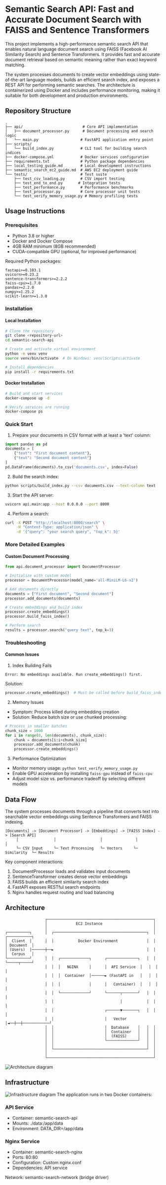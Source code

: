 # Semantic Search API: Fast and Accurate Document Search with FAISS and Sentence Transformers

This project implements a high-performance semantic search API that enables natural language document search using FAISS (Facebook AI Similarity Search) and Sentence Transformers. It provides fast and accurate document retrieval based on semantic meaning rather than exact keyword matching.

The system processes documents to create vector embeddings using state-of-the-art language models, builds an efficient search index, and exposes a REST API for performing semantic searches. The architecture is containerized using Docker and includes performance monitoring, making it suitable for both development and production environments.

## Repository Structure
```
.
├── api/                           # Core API implementation
│   ├── document_processor.py      # Document processing and search logic
│   └── main.py                   # FastAPI application entry point
├── scripts/
│   └── build_index.py            # CLI tool for building search indices
├── docker-compose.yml            # Docker services configuration
├── requirements.txt              # Python package dependencies
├── local_testing_guide.md        # Local development instructions
├── semantic_search_ec2_guide.md  # AWS EC2 deployment guide
└── tests/                        # Test suite
    ├── test_csv_loading.py       # CSV import testing
    ├── test_end_to_end.py       # Integration tests
    ├── test_performance.py       # Performance benchmarks
    ├── test_processor.py         # Core processor unit tests
    └── test_verify_memory_usage.py # Memory profiling tests
```

## Usage Instructions
### Prerequisites
- Python 3.8 or higher
- Docker and Docker Compose
- 4GB RAM minimum (8GB recommended)
- CUDA-compatible GPU (optional, for improved performance)

Required Python packages:
```
fastapi>=0.103.1
uvicorn>=0.23.2
sentence-transformers>=2.2.2
faiss-cpu>=1.7.0
pandas>=2.2.0
numpy>=1.25.2
scikit-learn>=1.3.0
```

### Installation

#### Local Installation
```bash
# Clone the repository
git clone <repository-url>
cd semantic-search-api

# Create and activate virtual environment
python -m venv venv
source venv/bin/activate  # On Windows: venv\Scripts\activate

# Install dependencies
pip install -r requirements.txt
```

#### Docker Installation
```bash
# Build and start services
docker-compose up -d

# Verify services are running
docker-compose ps
```

### Quick Start
1. Prepare your documents in CSV format with at least a 'text' column:
```python
import pandas as pd
documents = [
    {"text": "First document content"},
    {"text": "Second document content"}
]
pd.DataFrame(documents).to_csv('documents.csv', index=False)
```

2. Build the search index:
```bash
python scripts/build_index.py --csv documents.csv --text-column text
```

3. Start the API server:
```bash
uvicorn api.main:app --host 0.0.0.0 --port 8000
```

4. Perform a search:
```bash
curl -X POST "http://localhost:8000/search" \
     -H "Content-Type: application/json" \
     -d '{"query": "your search query", "top_k": 5}'
```

### More Detailed Examples

#### Custom Document Processing
```python
from api.document_processor import DocumentProcessor

# Initialize with custom model
processor = DocumentProcessor(model_name='all-MiniLM-L6-v2')

# Add documents directly
documents = ["First document", "Second document"]
processor.add_documents(documents)

# Create embeddings and build index
processor.create_embeddings()
processor.build_faiss_index()

# Perform search
results = processor.search("query text", top_k=3)
```

### Troubleshooting

#### Common Issues

1. Index Building Fails
```
Error: No embeddings available. Run create_embeddings() first.
```
Solution:
```python
processor.create_embeddings()  # Must be called before build_faiss_index()
```

2. Memory Issues
- Symptom: Process killed during embedding creation
- Solution: Reduce batch size or use chunked processing:
```python
# Process in smaller batches
chunk_size = 1000
for i in range(0, len(documents), chunk_size):
    chunk = documents[i:i+chunk_size]
    processor.add_documents(chunk)
    processor.create_embeddings()
```

3. Performance Optimization
- Monitor memory usage: `python test_verify_memory_usage.py`
- Enable GPU acceleration by installing `faiss-gpu` instead of `faiss-cpu`
- Adjust model size vs. performance tradeoff by selecting different models

## Data Flow
The system processes documents through a pipeline that converts text into searchable vector embeddings using Sentence Transformers and FAISS indexing.

```
[Documents] -> [Document Processor] -> [Embeddings] -> [FAISS Index] -> [Search API]
     │                │                    │               │               │
     └─ CSV Input     └─ Text Processing   └─ Vectors     └─ Similarity  └─ Results
```

Key component interactions:
1. DocumentProcessor loads and validates input documents
2. SentenceTransformer creates dense vector embeddings
3. FAISS builds an efficient similarity search index
4. FastAPI exposes RESTful search endpoints
5. Nginx handles request routing and load balancing

## Architecture

```
                  ┌────────────────────────────────────────────────┐
                  │             EC2 Instance                       │
                  │                                                │
┌──────────┐      │  ┌──────────────────────────────────────────┐  │      ┌───────────┐
│  Client  │      │  │           Docker Environment             │  │      │ Document  │
│ (Users)  │──────┼──►                                          │  │      │  Corpus   │
└──────────┘      │  │  ┌─────────────┐      ┌──────────────┐   │  │      └─────┬─────┘
                  │  │  │   NGINX     │      │  API Service  │   │  │            │
                  │  │  │  Container  │──────► (FastAPI in   │   │  │            │
                  │  │  │             │      │   Container)  │   │  │            │
                  │  │  └─────────────┘      └──────┬───────┘   │  │            │
                  │  │                              │           │  │            │
                  │  │                       ┌──────▼───────┐   │  │            │
                  │  │                       │   Vector     │◄──┼──┼────────────┘
                  │  │                       │  Database    │   │  │
                  │  │                       │  Container   │   │  │
                  │  │                       │  (FAISS)     │   │  │
                  │  │                       └──────────────┘   │  │
                  │  │                                          │  │
                  │  └──────────────────────────────────────────┘  │
                  │                                                │
                  └────────────────────────────────────────────────┘
```

![Architecture diagram](./docs/architecture.svg)

## Infrastructure

![Infrastructure diagram](./docs/infra.svg)
The application runs in two Docker containers:

### API Service
- Container: semantic-search-api
- Mounts: ./data:/app/data
- Environment: DATA_DIR=/app/data

### Nginx Service
- Container: semantic-search-nginx
- Ports: 80:80
- Configuration: Custom nginx.conf
- Dependencies: API service

Network: semantic-search-network (bridge driver)